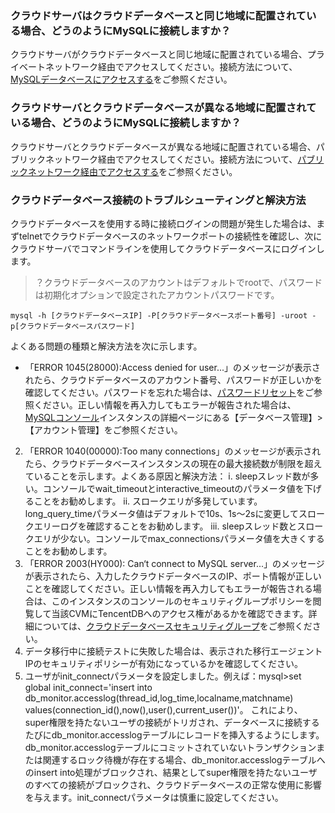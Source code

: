 ### クラウドサーバはクラウドデータベースと同じ地域に配置されている場合、どうのようにMySQLに接続しますか？
クラウドサーバがクラウドデータベースと同じ地域に配置されている場合、プライベートネットワーク経由でアクセスしてください。接続方法について、[MySQLデータベースにアクセスする](https://intl.cloud.tencent.com/document/product/236/3130)をご参照ください。

### クラウドサーバとクラウドデータベースが異なる地域に配置されている場合、どうのようにMySQLに接続しますか？
クラウドサーバとクラウドデータベースが異なる地域に配置されている場合、パブリックネットワーク経由でアクセスしてください。接続方法について、[パブリックネットワーク経由でアクセスする](http://intl.cloud.tencent.com/document/product/236/9038)をご参照ください。

### クラウドデータベース接続のトラブルシューティングと解決方法
クラウドデータベースを使用する時に接続ログインの問題が発生した場合は、まずtelnetでクラウドデータベースのネットワークポートの接続性を確認し、次にクラウドサーバでコマンドラインを使用してクラウドデータベースにログインします。
>？クラウドデータベースのアカウントはデフォルトでrootで、パスワードは初期化オプションで設定されたアカウントパスワードです。
>
```
mysql -h [クラウドデータベースIP] -P[クラウドデータベースポート番号] -uroot -p[クラウドデータベースパスワード]
```
よくある問題の種類と解決方法を次に示します。
- 「ERROR 1045(28000):Access denied for user...」のメッセージが表示されたら、クラウドデータベースのアカウント番号、パスワードが正しいかを確認してください。パスワードを忘れた場合は、[パスワードリセット](http://intl.cloud.tencent.com/document/product/236/1271)をご参照ください。正しい情報を再入力してもエラーが報告された場合は、[MySQLコンソール](https://console.cloud.tencent.com/cdb)インスタンスの詳細ページにある【データベース管理】>【アカウント管理】をご参照ください。
2. 「ERROR 1040(00000):Too many connections」のメッセージが表示されたら、クラウドデータベースインスタンスの現在の最大接続数が制限を超えていることを示します。よくある原因と解決方法：
i. sleepスレッド数が多い。コンソールでwait_timeoutとinteractive_timeoutのパラメータ値を下げることをお勧めします。
ii. スロークエリが多発しています。long_query_timeパラメータ値はデフォルトで10s、1s～2sに変更してスロークエリーログを確認することをお勧めします。
iii. sleepスレッド数とスロークエリが少ない。コンソールでmax_connectionsパラメータ値を大きくすることをお勧めします。
3. 「ERROR 2003(HY000): Can‘t connect to MySQL server...」のメッセージが表示されたら、入力したクラウドデータベースのIP、ポート情報が正しいことを確認してください。正しい情報を再入力してもエラーが報告される場合は、このインスタンスのコンソールのセキュリティグループポリシーを閲覧して当該CVMにTencentDBへのアクセス権があるかを確認できます。詳細については、[クラウドデータベースセキュリティグループ](https://intl.cloud.tencent.com/document/product/236/14470)をご参照ください。
4. データ移行中に接続テストに失敗した場合は、表示された移行エージェントIPのセキュリティポリシーが有効になっているかを確認してください。
5. ユーザがinit_connectパラメータを設定しました。例えば：mysql>set global init_connect='insert into db_monitor.accesslog(thread_id,log_time,localname,matchname) values(connection_id(),now(),user(),current_user())'。
これにより、super権限を持たないユーザの接続がトリガされ、データベースに接続するたびにdb_monitor.accesslogテーブルにレコードを挿入するようにします。db_monitor.accesslogテーブルにコミットされていないトランザクションまたは関連するロック待機が存在する場合、db_monitor.accesslogテーブルへのinsert into処理がブロックされ、結果としてsuper権限を持たないユーザのすべての接続がブロックされ、クラウドデータベースの正常な使用に影響を与えます。init_connectパラメータは慎重に設定してください。
